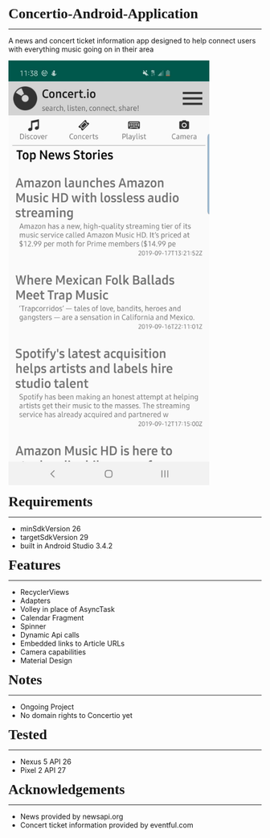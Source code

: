 <!----- Conversion time: 0.591 seconds.


Using this Markdown file:

1. Cut and paste this output into your source file.
2. See the notes and action items below regarding this conversion run.
3. Check the rendered output (headings, lists, code blocks, tables) for proper
   formatting and use a linkchecker before you publish this page.

Conversion notes:

* Docs to Markdown version 1.0β17
* Tue Sep 17 2019 10:00:46 GMT-0700 (PDT)
* Source doc: https://docs.google.com/open?id=1EpG37yDX5uJuh_9qay6HnRhZappDDR2v7I26avDcwNs
----->


<span style="font-family:Papyrus; font-size:2em;">**Concertio-Android-Application**</span>

---

A news and concert ticket information app designed to help connect users with everything music going on in their area


<img src="image1.jpg" alt="image1" width="400"/>

<span style="font-family:Papyrus; font-size:2em;">**Requirements**</span>

---

*   minSdkVersion 26
*   targetSdkVersion 29
*   built in Android Studio 3.4.2


<span style="font-family:Papyrus; font-size:2em;">**Features**</span>


---




*   RecyclerViews
*   Adapters
*   Volley in place of AsyncTask
*   Calendar Fragment
*   Spinner
*   Dynamic Api calls
*   Embedded links to Article URLs
*   Camera capabilities
*   Material Design


<span style="font-family:Papyrus; font-size:2em;">**Notes**</span>

---




*   Ongoing Project
*   No domain rights to Concertio yet

<span style="font-family:Papyrus; font-size:2em;">**Tested**</span>



---




*   Nexus 5 API 26
*   Pixel 2 API 27

<span style="font-family:Papyrus; font-size:2em;">**Acknowledgements**</span>



---




*   News provided by newsapi.org
*   Concert ticket information provided by eventful.com

<!-- Docs to Markdown version 1.0β17 -->
